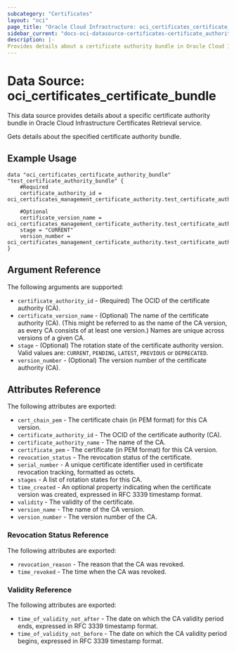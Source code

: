 ```yaml
---
subcategory: "Certificates"
layout: "oci"
page_title: "Oracle Cloud Infrastructure: oci_certificates_certificate_authority_bundle"
sidebar_current: "docs-oci-datasource-certificates-certificate_authority_bundle"
description: |-
Provides details about a certificate authority bundle in Oracle Cloud Infrastructure Certificates Retrieval service
---
```


# Data Source: oci_certificates_certificate_bundle
This data source provides details about a specific certificate authority bundle in Oracle Cloud Infrastructure Certificates Retrieval service.

Gets details about the specified certificate authority bundle.

## Example Usage

```hcl
data "oci_certificates_certificate_authority_bundle" "test_certificate_authority_bundle" {
	#Required
	certificate_authority_id = oci_certificates_management_certificate_authority.test_certificate_authority.id
  
    #Optional
    certificate_version_name = oci_certificates_management_certificate_authority.test_certificate_authority.current_version.version_name
    stage = "CURRENT"
    version_number = oci_certificates_management_certificate_authority.test_certificate_authority.current_version.version_number
}
```

## Argument Reference

The following arguments are supported:

* `certificate_authority_id` - (Required) The OCID of the certificate authority (CA).
* `certificate_version_name` - (Optional) The name of the certificate authority (CA). (This might be referred to as the
name of the CA version, as every CA consists of at least one version.) Names are unique across versions of a given CA.
* `stage` - (Optional) The rotation state of the certificate authority version. Valid values are: `CURRENT`, `PENDING`,
`LATEST`, `PREVIOUS` or `DEPRECATED`.
* `version_number` - (Optional) The version number of the certificate authority (CA).

## Attributes Reference

The following attributes are exported:

* `cert_chain_pem` - The certificate chain (in PEM format) for this CA version.
* `certificate_authority_id` - The OCID of the certificate authority (CA).
* `certificate_authority_name` - The name of the CA.
* `certificate_pem` - The certificate (in PEM format) for this CA version.
* `revocation_status` - The revocation status of the certificate.
* `serial_number` - A unique certificate identifier used in certificate revocation tracking, formatted as octets.
* `stages` - A list of rotation states for this CA.
* `time_created` - An optional property indicating when the certificate version was created, expressed in RFC 3339
timestamp format.
* `validity` - The validity of the certificate.
* `version_name` - The name of the CA version.
* `version_number` - The version number of the CA.

### Revocation Status Reference

The following attributes are exported:

* `revocation_reason` - The reason that the CA was revoked.
* `time_revoked` - The time when the CA was revoked.

### Validity Reference

The following attributes are exported:

* `time_of_validity_not_after` - The date on which the CA validity period ends, expressed in RFC 3339 timestamp
format.
* `time_of_validity_not_before` - The date on which the CA validity period begins, expressed in RFC 3339
timestamp format.

